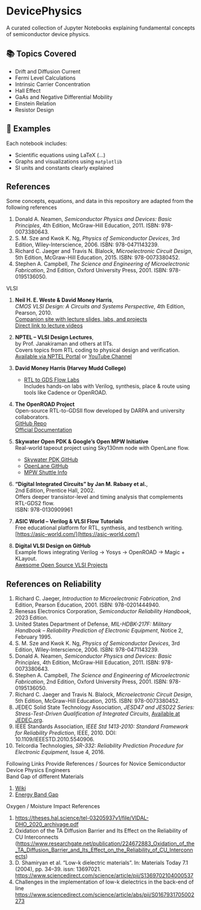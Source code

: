 # DevicePhysics

A curated collection of Jupyter Notebooks explaining fundamental concepts of semiconductor device physics.

## 📚 Topics Covered

- Drift and Diffusion Current
- Fermi Level Calculations
- Intrinsic Carrier Concentration
- Hall Effect
- GaAs and Negative Differential Mobility
- Einstein Relation
- Resistor Design

## 🧪 Examples

Each notebook includes:
- Scientific equations using LaTeX ($...$)
- Graphs and visualizations using `matplotlib`
- SI units and constants clearly explained

## References

Some concepts, equations, and data in this repository are adapted from the following references

1. Donald A. Neamen, *Semiconductor Physics and Devices: Basic Principles*, 4th Edition, McGraw-Hill Education, 2011. ISBN: 978-0073380643.
2. S. M. Sze and Kwok K. Ng, *Physics of Semiconductor Devices*, 3rd Edition, Wiley-Interscience, 2006. ISBN: 978-0471143239.
3. Richard C. Jaeger and Travis N. Blalock, *Microelectronic Circuit Design*, 5th Edition, McGraw-Hill Education, 2015. ISBN: 978-0073380452.
4. Stephen A. Campbell, *The Science and Engineering of Microelectronic Fabrication*, 2nd Edition, Oxford University Press, 2001. ISBN: 978-0195136050.


VLSI 
1. **Neil H. E. Weste & David Money Harris**,  
   *CMOS VLSI Design: A Circuits and Systems Perspective*, 4th Edition, Pearson, 2010.  
   [Companion site with lecture slides, labs, and projects](https://pages.hmc.edu/harris/cmosvlsi/4e/index.html)  
   [Direct link to lecture videos](https://pages.hmc.edu/harris/cmosvlsi/4e/lect/index.html)

2. **NPTEL – VLSI Design Lectures**,  
   by Prof. Janakiraman and others at IITs.  
   Covers topics from RTL coding to physical design and verification.  
   [Available via NPTEL Portal](https://nptel.ac.in/courses/117101058) or [YouTube Channel](https://www.youtube.com/c/nptelhrd/playlists)

3. **David Money Harris (Harvey Mudd College)**  
   - [RTL to GDS Flow Labs](https://pages.hmc.edu/harris/class/e155/index.html)  
   Includes hands-on labs with Verilog, synthesis, place & route using tools like Cadence or OpenROAD.

4. **The OpenROAD Project**  
   Open-source RTL-to-GDSII flow developed by DARPA and university collaborators.  
   [GitHub Repo](https://github.com/The-OpenROAD-Project/OpenROAD)  
   [Official Documentation](https://openroad.readthedocs.io/)

5. **Skywater Open PDK & Google’s Open MPW Initiative**  
   Real-world tapeout project using Sky130nm node with OpenLane flow.  
   - [Skywater PDK GitHub](https://github.com/google/skywater-pdk)  
   - [OpenLane GitHub](https://github.com/The-OpenROAD-Project/OpenLane)  
   - [MPW Shuttle Info](https://efabless.com/open_shuttle_program)

6. **“Digital Integrated Circuits” by Jan M. Rabaey et al.**,  
   2nd Edition, Prentice Hall, 2002.  
   Offers deeper transistor-level and timing analysis that complements RTL-GDS2 flow.  
   ISBN: 978-0130909961

7. **ASIC World – Verilog & VLSI Flow Tutorials**  
   Free educational platform for RTL, synthesis, and testbench writing.  
   [https://asic-world.com/](https://asic-world.com/)

8. **Digital VLSI Design on GitHub**  
   Example flows integrating Verilog → Yosys → OpenROAD → Magic + KLayout.  
   [Awesome Open Source VLSI Projects](https://github.com/drom/awesome-open-source-vlsi)



## References on Reliability 

1. Richard C. Jaeger, *Introduction to Microelectronic Fabrication*, 2nd Edition, Pearson Education, 2001. ISBN: 978-0201444940.
2. Renesas Electronics Corporation, *Semiconductor Reliability Handbook*, 2023 Edition. 
3. United States Department of Defense, *MIL-HDBK-217F: Military Handbook – Reliability Prediction of Electronic Equipment*, Notice 2, February 1995. 
4. S. M. Sze and Kwok K. Ng, *Physics of Semiconductor Devices*, 3rd Edition, Wiley-Interscience, 2006. ISBN: 978-0471143239.
5. Donald A. Neamen, *Semiconductor Physics and Devices: Basic Principles*, 4th Edition, McGraw-Hill Education, 2011. ISBN: 978-0073380643.
6. Stephen A. Campbell, *The Science and Engineering of Microelectronic Fabrication*, 2nd Edition, Oxford University Press, 2001. ISBN: 978-0195136050.
7. Richard C. Jaeger and Travis N. Blalock, *Microelectronic Circuit Design*, 5th Edition, McGraw-Hill Education, 2015. ISBN: 978-0073380452.
8. JEDEC Solid State Technology Association, *JESD47 and JESD22 Series: Stress-Test-Driven Qualification of Integrated Circuits*, [Available at JEDEC.org](https://www.jedec.org).
9. IEEE Standards Association, *IEEE Std 1413-2010: Standard Framework for Reliability Prediction*, IEEE, 2010. DOI: 10.1109/IEEESTD.2010.5540906.
10. Telcordia Technologies, *SR-332: Reliability Prediction Procedure for Electronic Equipment*, Issue 4, 2016.




Following Links Provide References / Sources for Novice Semiconductor Device Physics Engineers   
Band Gap of different Materials 
1. [Wiki](https://en.wikipedia.org/wiki/List_of_semiconductor_materials) 
2. [Energy Band Gap](https://psec.uchicago.edu/library/photocathodes/Compilation_of_Energy_Band_Gaps_in_Elemental_and_Binary_Compound.pdf) 

Oxygen / Moisture Impact References 
1. https://theses.hal.science/tel-03205937v1/file/VIDAL-DHO_2020_archivage.pdf 
2. Oxidation of the TA Diffusion Barrier and Its Effect on the Reliability of CU Interconnects (https://www.researchgate.net/publication/224672883_Oxidation_of_the_TA_Diffusion_Barrier_and_Its_Effect_on_the_Reliability_of_CU_Interconnects)
3. D. Shamiryan et al. “Low-k dielectric materials”. In: Materials Today 7.1 (2004), pp. 34–39. issn: 13697021. https://www.sciencedirect.com/science/article/pii/S1369702104000537 
4. Challenges in the implementation of low-k dielectrics in the back-end of line https://www.sciencedirect.com/science/article/abs/pii/S0167931705002273 
